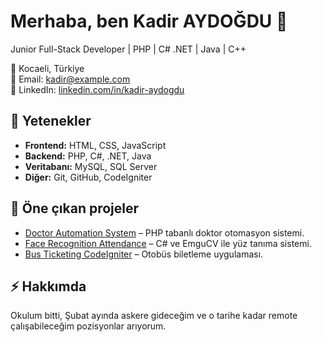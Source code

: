 # Merhaba, ben Kadir AYDOĞDU 👋

Junior Full-Stack Developer | PHP | C# .NET | Java | C++  

📍 Kocaeli, Türkiye  
📧 Email: kadir@example.com  
🔗 LinkedIn: [linkedin.com/in/kadir-aydogdu](https://linkedin.com/in/kadir-aydogdu)  

## 🚀 Yetenekler
- **Frontend:** HTML, CSS, JavaScript  
- **Backend:** PHP, C#, .NET, Java  
- **Veritabanı:** MySQL, SQL Server  
- **Diğer:** Git, GitHub, CodeIgniter  

## 📂 Öne çıkan projeler
- [Doctor Automation System](https://github.com/aydogdu25/doctor-automation-system) – PHP tabanlı doktor otomasyon sistemi.  
- [Face Recognition Attendance](https://github.com/aydogdu25/face-recognition-attendance-emgucv) – C# ve EmguCV ile yüz tanıma sistemi.  
- [Bus Ticketing CodeIgniter](https://github.com/aydogdu25/bus-ticketing-codeigniter) – Otobüs biletleme uygulaması.  

## ⚡ Hakkımda
Okulum bitti, Şubat ayında askere gideceğim ve o tarihe kadar remote çalışabileceğim pozisyonlar arıyorum.
